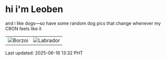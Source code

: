 # hi i'm Leoben

and i like dogs—so have some random dog pics that change whenever my CRON feels like it

|  |  |
|--------|----------|
| ![Borzoi](https://random-dog-vercel.vercel.app/api/random-borzoi?v=1750051969) | ![Labrador](https://random-dog-vercel.vercel.app/api/random-labrador?v=1750051969) |

Last updated: 2025-06-16 13:32 PHT
